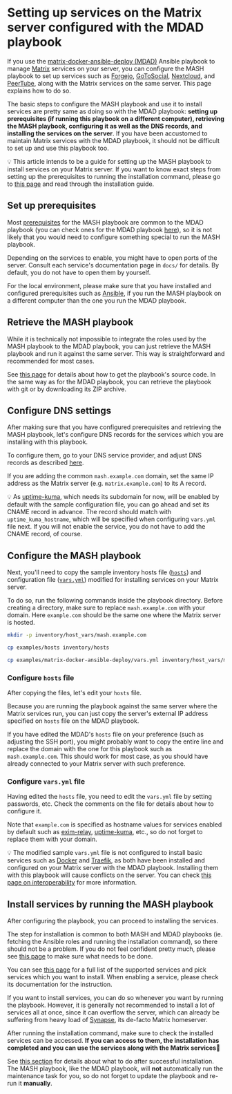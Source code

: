 <!--
SPDX-FileCopyrightText: 2025 Suguru Hirahara

SPDX-License-Identifier: AGPL-3.0-or-later
-->

# Setting up services on the Matrix server configured with the MDAD playbook

If you use the [matrix-docker-ansible-deploy (MDAD)](https://github.com/spantaleev/matrix-docker-ansible-deploy/) Ansible playbook to manage [Matrix](https://matrix.org/) services on your server, you can configure the MASH playbook to set up services such as [Forgejo](services/forgejo.md), [GoToSocial](services/gotosocial.md), [Nextcloud](services/nextcloud.md), and [PeerTube](services/peertube.md), along with the Matrix services on the same server. This page explains how to do so.

The basic steps to configure the MASH playbook and use it to install services are pretty same as doing so with the MDAD playbook: **setting up prerequisites (if running this playbook on a different computer), retrieving the MASH playbook, configuring it as well as the DNS records, and installing the services on the server**. If you have been accustomed to maintain Matrix services with the MDAD playbook, it should not be difficult to set up and use this playbook too.

💡 This article intends to be a guide for setting up the MASH playbook to install services on your Matrix server. If you want to know exact steps from setting up the prerequisites to running the installation command, please go to [this page](prerequisites.md) and read through the installation guide.

## Set up prerequisites

Most [prerequisites](prerequisites.md) for the MASH playbook are common to the MDAD playbook (you can check ones for the MDAD playbook [here](https://github.com/spantaleev/matrix-docker-ansible-deploy/blob/master/docs/prerequisites.md)), so it is not likely that you would need to configure something special to run the MASH playbook.

Depending on the services to enable, you might have to open ports of the server. Consult each service's documentation page in `docs/` for details. By default, you do not have to open them by yourself.

For the local environment, please make sure that you have installed and configured prerequisites such as [Ansible](ansible.md), if you run the MASH playbook on a different computer than the one you run the MDAD playbook.

## Retrieve the MASH playbook

While it is technically not impossible to integrate the roles used by the MASH playbook to the MDAD playbook, you can just retrieve the MASH playbook and run it against the same server. This way is straightforward and recommended for most cases.

See [this page](getting-the-playbook.md) for details about how to get the playbook's source code. In the same way as for the MDAD playbook, you can retrieve the playbook with git or by downloading its ZIP archive.

## Configure DNS settings

After making sure that you have configured prerequisites and retrieving the MASH playbook, let's configure DNS records for the services which you are installing with this playbook.

To configure them, go to your DNS service provider, and adjust DNS records as described [here](configuring-dns.md).

If you are adding the common `mash.example.com` domain, set the same IP address as the Matrix server (e.g. `matrix.example.com`) to its A record.

💡 As [uptime-kuma](services/uptime-kuma.md), which needs its subdomain for now, will be enabled by default with the sample configuration file, you can go ahead and set its CNAME record in advance. The record should match with `uptime_kuma_hostname`, which will be specified when configuring `vars.yml` file next. If you will not enable the service, you do not have to add the CNAME record, of course.

## Configure the MASH playbook

Next, you'll need to copy the sample inventory hosts file ([`hosts`](../examples/hosts)) and configuration file ([`vars.yml`](../examples/matrix-docker-ansible-deploy/vars.yml)) modified for installing services on your Matrix server.

To do so, run the following commands inside the playbook directory. Before creating a directory, make sure to replace `mash.example.com` with your domain. Here `example.com` should be the same one where the Matrix server is hosted.

```sh
mkdir -p inventory/host_vars/mash.example.com

cp examples/hosts inventory/hosts

cp examples/matrix-docker-ansible-deploy/vars.yml inventory/host_vars/mash.example.com/vars.yml
```

### Configure `hosts` file

After copying the files, let's edit your `hosts` file.

Because you are running the playbook against the same server where the Matrix services run, you can just copy the server's external IP address specified on `hosts` file on the MDAD playbook.

If you have edited the MDAD's `hosts` file on your preference (such as adjusting the SSH port), you might probably want to copy the entire line and replace the domain with the one for this playbook such as `mash.example.com`. This should work for most case, as you should have already connected to your Matrix server with such preference.

### Configure `vars.yml` file

Having edited the `hosts` file, you need to edit the `vars.yml` file by setting passwords, etc. Check the comments on the file for details about how to configure it.

Note that `example.com` is specified as hostname values for services enabled by default such as [exim-relay](services/exim-relay.md), [uptime-kuma](services/uptime-kuma.md), etc., so do not forget to replace them with your domain.

💡 The modified sample `vars.yml` file is not configured to install basic services such as [Docker](services/docker.md) and [Traefik](services/traefik.md), as both have been installed and configured on your Matrix server with the MDAD playbook. Installing them with this playbook will cause conflicts on the server. You can check [this page on interoperability](interoperability.md) for more information.

## Install services by running the MASH playbook

After configuring the playbook, you can proceed to installing the services.

The step for installation is common to both MASH and MDAD playbooks (ie. fetching the Ansible roles and running the installation command), so there should not be a problem. If you do not feel confident pretty much, please see [this page](installing.md) to make sure what needs to be done.

You can see [this page](supported-services.md) for a full list of the supported services and pick services which you want to install. When enabling a service, please check its documentation for the instruction.

If you want to install services, you can do so whenever you want by running the playbook. However, it is generally not recommended to install a lot of services all at once, since it can overflow the server, which can already be suffering from heavy load of [Synapse](https://github.com/spantaleev/matrix-docker-ansible-deploy/blob/master/docs/configuring-playbook-synapse.md), its de-facto Matrix homeserver.

After running the installation command, make sure to check the installed services can be accessed. **If you can access to them, the installation has completed and you can use the services along with the Matrix services**🎉

See [this section](installing.md#things-to-do-next) for details about what to do after successful installation. The MASH playbook, like the MDAD playbook, will **not** automatically run the maintenance task for you, so do not forget to update the playbook and re-run it **manually**.
